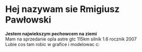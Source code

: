 # Hej nazywam sie Rmigiusz Pawłowski
<b>Jestem najwiekszym pechowcem na ziemi</b><br>
Mam na sprzedanie opla astre gtc 115km silnik 1.6 rocznik 2007<br>
Lubie cos tam robic w grafice i modelowac c: